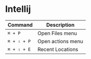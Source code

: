  # Intellij
 
 | Command | Description |
| - | - |
| `⌘ + P` | Open  Files menu |
| `⌘ + ⇧ + P` | Open actions menu |
| `⌘ + ⇧ + E` | Recent Locations |
